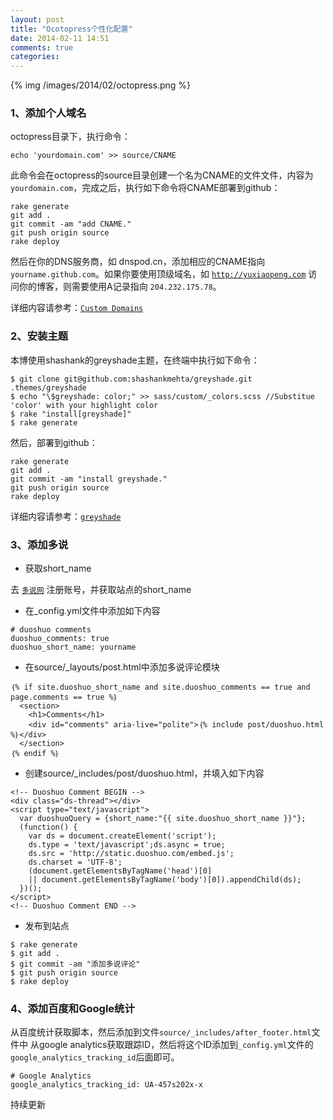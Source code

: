 ```yaml
---
layout: post
title: "Ocotopress个性化配置"
date: 2014-02-11 14:51
comments: true
categories: 
---
```


{% img /images/2014/02/octopress.png %}

### 1、添加个人域名

octopress目录下，执行命令：

```
echo 'yourdomain.com' >> source/CNAME
```

此命令会在octopress的source目录创建一个名为CNAME的文件文件，内容为`yourdomain.com`，完成之后，执行如下命令将CNAME部署到github：

```
rake generate
git add .
git commit -am "add CNAME." 
git push origin source
rake deploy
```

然后在你的DNS服务商，如 dnspod.cn，添加相应的CNAME指向 `yourname.github.com`。如果你要使用顶级域名，如 [`http://yuxiaopeng.com`](http://yuxiaopeng.com) 访问你的博客，则需要使用A记录指向 `204.232.175.78`。

详细内容请参考：[`Custom Domains`](http://octopress.org/docs/deploying/github/)


### 2、安装主题

本博使用shashank的greyshade主题，在终端中执行如下命令：

```
$ git clone git@github.com:shashankmehta/greyshade.git .themes/greyshade
$ echo "\$greyshade: color;" >> sass/custom/_colors.scss //Substitue 'color' with your highlight color
$ rake "install[greyshade]"
$ rake generate
```
然后，部署到github：

```
rake generate
git add .
git commit -am "install greyshade." 
git push origin source
rake deploy
```

详细内容请参考：[`greyshade`](https://github.com/shashankmehta/greyshade)


### 3、添加多说

* 获取short_name

去 [`多说网`](http://duoshuo.com) 注册账号，并获取站点的short_name

* 在_config.yml文件中添加如下内容

```
# duoshuo comments
duoshuo_comments: true
duoshuo_short_name: yourname
```

* 在source/_layouts/post.html中添加多说评论模块

```
｛% if site.duoshuo_short_name and site.duoshuo_comments == true and page.comments == true %｝
  <section>
    <h1>Comments</h1>
    <div id="comments" aria-live="polite">｛% include post/duoshuo.html %｝</div>
  </section>
｛% endif %｝
```

* 创建source/_includes/post/duoshuo.html，并填入如下内容

```
<!-- Duoshuo Comment BEGIN -->
<div class="ds-thread"></div>
<script type="text/javascript">
  var duoshuoQuery = {short_name:"{{ site.duoshuo_short_name }}"};
  (function() {
    var ds = document.createElement('script');
    ds.type = 'text/javascript';ds.async = true;
    ds.src = 'http://static.duoshuo.com/embed.js';
    ds.charset = 'UTF-8';
    (document.getElementsByTagName('head')[0] 
    || document.getElementsByTagName('body')[0]).appendChild(ds);
  })();
</script>
<!-- Duoshuo Comment END -->
```

* 发布到站点

```
$ rake generate
$ git add .
$ git commit -am "添加多说评论" 
$ git push origin source
$ rake deploy
```

### 4、添加百度和Google统计

从百度统计获取脚本，然后添加到文件`source/_includes/after_footer.html`文件中
从google analytics获取跟踪ID，然后将这个ID添加到`_config.yml`文件的`google_analytics_tracking_id`后面即可。

```
# Google Analytics
google_analytics_tracking_id: UA-457s202x-x
```

持续更新